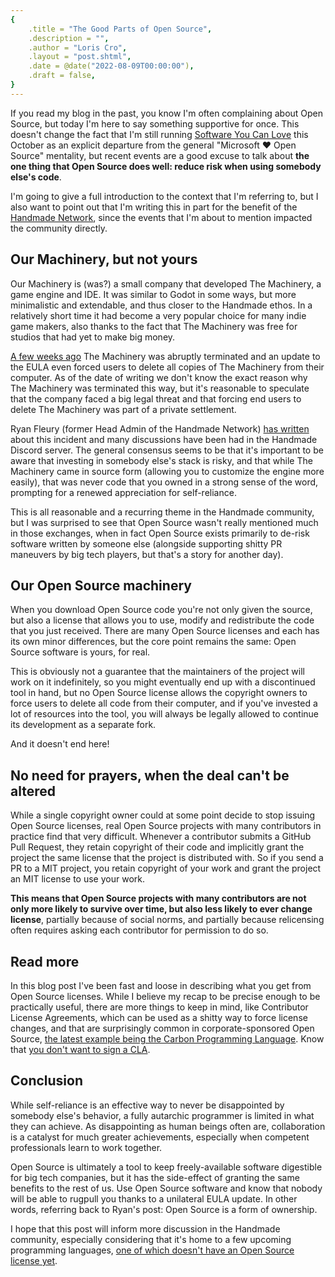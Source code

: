 ```yaml
---
{
    .title = "The Good Parts of Open Source",
    .description = "",
    .author = "Loris Cro",
    .layout = "post.shtml",
    .date = @date("2022-08-09T00:00:00"),
    .draft = false,
}
---
```


If you read my blog in the past, you know I'm often complaining about Open Source, but today I'm here to say something supportive for once. This doesn't change the fact that I'm still running [Software You Can Love](https://sycl.it) this October as an explicit departure from the general "Microsoft ❤️ Open Source" mentality, but recent events are a good excuse to talk about **the one thing that Open Source does well: reduce risk when using somebody else's code**.

I'm going to give a full introduction to the context that I'm referring to, but 
I also want to point out that I'm writing this in part for the benefit of the 
[Handmade Network](https://handmade.network/), since the events that I'm about
to mention impacted the community directly.


## Our Machinery, but not yours

Our Machinery is (was?) a small company that developed The Machinery, a game engine and IDE. It was similar to Godot in some ways, but more minimalistic and extendable, and thus closer to the Handmade ethos. In a relatively short time it had become a very popular choice for many indie game makers, also thanks to the fact that The Machinery was free for studios that had yet to make big money.

[A few weeks ago](https://gameworldobserver.com/2022/08/01/our-machinery-terminates-machinery-game-engine-changes-eula) The Machinery was abruptly terminated and an update to the EULA even forced users to delete all copies of The Machinery from their computer. As of the date of writing we don't know the exact reason why The Machinery was terminated this way, but it's reasonable to speculate that the company faced a big legal threat and that forcing end users to delete The Machinery was part of a private settlement.

Ryan Fleury (former Head Admin of the Handmade Network) [has written](https://www.rfleury.com/p/ships-icebergs-game-engines) about this incident and many discussions have been had in the Handmade Discord server. The general consensus seems to be that it's important to be aware that investing in somebody else's stack is risky, and that while The Machinery came in source form (allowing you to customize the engine more easily), that was never code that you owned in a strong sense of the word, prompting for a renewed appreciation for self-reliance.

This is all reasonable and a recurring theme in the Handmade community, but I was surprised to see that Open Source wasn't really mentioned much in those exchanges, when in fact Open Source exists primarily to de-risk software written by someone else (alongside supporting shitty PR maneuvers by big tech players, but that's a story for another day).


## Our Open Source machinery

When you download Open Source code you're not only given the source, but also a license that allows you to use, modify and redistribute the code that you just received. There are many Open Source licenses and each has its own minor differences, but the core point remains the same: Open Source software is yours, for real.

This is obviously not a guarantee that the maintainers of the project will work on it indefinitely, so you might eventually end up with a discontinued tool in hand, but no Open Source license allows the copyright owners to force users to delete all code from their computer, and if you've invested a lot of resources into the tool, you will always be legally allowed to continue its development as a separate fork.

And it doesn't end here!


## No need for prayers, when the deal can't be altered

While a single copyright owner could at some point decide to stop issuing Open Source licenses, real Open Source projects with many contributors in practice find that very difficult. Whenever a contributor submits a GitHub Pull Request, they retain copyright of their code and implicitly grant the project the same license that the project is distributed with. So if you send a PR to a MIT project, you retain copyright of your work and grant the project an MIT license to use your work.

**This means that Open Source projects with many contributors are not only more likely to survive over time, but also less likely to ever change license**, partially because of social norms, and partially because relicensing often requires asking each contributor for permission to do so.


## Read more

In this blog post I've been fast and loose in describing what you get from Open Source licenses. While I believe my recap to be precise enough to be practically useful, there are more things to keep in mind, like Contributor License Agreements, which can be used as a shitty way to force license changes, and that are surprisingly common in corporate-sponsored Open Source, [the latest example being the Carbon Programming Language](https://github.com/carbon-language/carbon-lang/blob/7147ea0144add7d1716e2c4da62aea7368db3f1f/CONTRIBUTING.md). Know that [you don't want to sign a CLA](https://drewdevault.com/2018/10/05/Dont-sign-a-CLA.html).


## Conclusion

While self-reliance is an effective way to never be disappointed by somebody else's behavior, a fully autarchic programmer is limited in what they can achieve. As disappointing as human beings often are, collaboration is a catalyst for much greater achievements, especially when competent professionals learn to work together.

Open Source is ultimately a tool to keep freely-available software digestible for big tech companies, but it has the side-effect of granting the same benefits to the rest of us. Use Open Source software and know that nobody will be able to rugpull you thanks to a unilateral EULA update. In other words, referring back to Ryan's post: Open Source is a form of ownership.

I hope that this post will inform more discussion in the Handmade community, especially considering that it's home to a few upcoming programming languages, [one of which doesn't have an Open Source license yet](https://youtu.be/1Xdi5jSCYnc).
